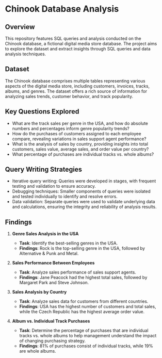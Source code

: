 # Chinook Database Analysis

## Overview
This repository features SQL queries and analysis conducted on the Chinook database, a fictional digital media store database. The project aims to explore the dataset and extract insights through SQL queries and data analysis techniques.

## Dataset
The Chinook database comprises multiple tables representing various aspects of the digital media store, including customers, invoices, tracks, albums, and genres. The dataset offers a rich source of information for analyzing sales trends, customer behavior, and track popularity.

## Key Questions Explored
- What are the track sales per genre in the USA, and how do absolute numbers and percentages inform genre popularity trends?
- How do the purchases of customers assigned to each employee compare, revealing variations in sales support agent performance?
- What is the analysis of sales by country, providing insights into total customers, sales value, average sales, and order value per country?
- What percentage of purchases are individual tracks vs. whole albums?

## Query Writing Strategies
- Iterative query writing: Queries were developed in stages, with frequent testing and validation to ensure accuracy.
- Debugging techniques: Smaller components of queries were isolated and tested individually to identify and resolve errors.
- Data validation: Separate queries were used to validate underlying data and calculations, ensuring the integrity and reliability of analysis results.

## Findings
1. **Genre Sales Analysis in the USA**
   - **Task**: Identify the best-selling genres in the USA.
   - **Findings**: Rock is the top-selling genre in the USA, followed by Alternative & Punk and Metal.

2. **Sales Performance Between Employees**
   - **Task**: Analyze sales performance of sales support agents.
   - **Findings**: Jane Peacock had the highest total sales, followed by Margaret Park and Steve Johnson.

3. **Sales Analysis by Country**
   - **Task**: Analyze sales data for customers from different countries.
   - **Findings**: USA has the highest number of customers and total sales, while the Czech Republic has the highest average order value.

4. **Album vs. Individual Track Purchases**
   - **Task**: Determine the percentage of purchases that are individual tracks vs. whole albums to help management understand the impact of changing purchasing strategy.
   - **Findings**: 81% of purchases consist of individual tracks, while 19% are whole albums.
